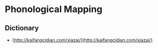 # Phonological Mapping

## Dictionary
- [http://kaifangcidian.com/xiazai/](http://kaifangcidian.com/xiazai/)
